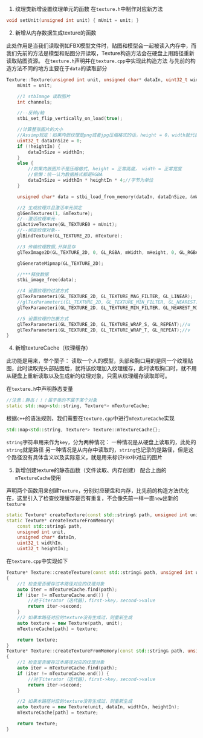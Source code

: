 1. 纹理类新增设置纹理单元的函数
在`texture.h`中制作对应新方法
```cpp
void setUnit(unsigned int unit) { mUnit = unit; }
```

2. 新增从内存数据生成texture的函数

此处作用是当我们读取例如FBX模型文件时，贴图和模型会一起被读入内存中，而我们先前的方法是模型和贴图分开读取，Texture构造方法会在硬盘上用路径重新读取贴图资源。
在`texture.h`声明并在`texture.cpp`中实现此构造方法
与先前的构造方法不同的地方主要在于`data`的读取部分
```cpp
Texture::Texture(unsigned int unit, unsigned char* dataIn, uint32_t widthIn, uint32_t heightIn) {
	mUnit = unit;

	//1 stbImage 读取图片
	int channels;

	//--反转y轴
	stbi_set_flip_vertically_on_load(true);

	//计算整张图片的大小
	//Assimp规定：如果内嵌纹理是png或者jpg压缩格式的话，height = 0，width就代表了图片大小
	uint32_t dataInSize = 0;
	if (!heightIn) {
		dataInSize = widthIn;
	}
	else {
		//如果内嵌图片不是压缩格式, height = 正常高度， width = 正常宽度
		//偷懒：统一认为数据格式都是RGBA
		dataInSize = widthIn * heightIn * 4;//字节为单位
	}

	unsigned char* data = stbi_load_from_memory(dataIn, dataInSize, &mWidth, &mHeight, &channels, STBI_rgb_alpha);

	//2 生成纹理并且激活单元绑定
	glGenTextures(1, &mTexture);
	//--激活纹理单元--
	glActiveTexture(GL_TEXTURE0 + mUnit);
	//--绑定纹理对象--
	glBindTexture(GL_TEXTURE_2D, mTexture);

	//3 传输纹理数据,开辟显存
	glTexImage2D(GL_TEXTURE_2D, 0, GL_RGBA, mWidth, mHeight, 0, GL_RGBA, GL_UNSIGNED_BYTE, data);

	glGenerateMipmap(GL_TEXTURE_2D);

	//***释放数据 
	stbi_image_free(data);

	//4 设置纹理的过滤方式
	glTexParameteri(GL_TEXTURE_2D, GL_TEXTURE_MAG_FILTER, GL_LINEAR);
	//glTexParameteri(GL_TEXTURE_2D, GL_TEXTURE_MIN_FILTER, GL_NEAREST);
	glTexParameteri(GL_TEXTURE_2D, GL_TEXTURE_MIN_FILTER, GL_NEAREST_MIPMAP_LINEAR);

	//5 设置纹理的包裹方式
	glTexParameteri(GL_TEXTURE_2D, GL_TEXTURE_WRAP_S, GL_REPEAT);//u
	glTexParameteri(GL_TEXTURE_2D, GL_TEXTURE_WRAP_T, GL_REPEAT);//v
}
```
4. 新增textureCache（纹理缓存）

此功能是用来，举个栗子：
读取一个人的模型，头部和胸口用的是同一个纹理贴图，此时读取完头部贴图后，就将该纹理加入纹理缓存，此时读取胸口时，就不用从硬盘上重新读取以及生成新的纹理对象，只需从纹理缓存读取即可。

在`texture.h`中声明静态变量
```cpp
//注意：静态！！！属于类的不属于某个对象
static std::map<std::string, Texture*> mTextureCache;
```
根据`c++`的语法规则，我们需要在`texture.cpp`中进行`mTextureCache`实现
```cpp
std::map<std::string, Texture*> Texture::mTextureCache{};
```
`string`字符串用来作为`key`，分为两种情况：
一种情况是从硬盘上读取的，此处的`string`就是路径
另一种情况是从内存中读取的，`string`也记录的是路径，但是这个路径没有具体含义以及实际意义，就是用来标识`FBX`中对应的图片

5. 新增创建texture的静态函数（文件读取、内存创建）
配合上面的`mTextureCache`使用

声明两个函数用来创建`Texture`，分别对应硬盘和内存，比先前的构造方法优化在，这里引入了检查纹理缓存是否有重复，不会像先前一样一直`new`出新的`texture`
```cpp
static Texture* createTexture(const std::string& path, unsigned int unit);
static Texture* createTextureFromMemory(
	const std::string& path,
	unsigned int unit,
	unsigned char* dataIn,
	uint32_t widthIn, 
	uint32_t heightIn);
```
在`texture.cpp`中实现如下
```cpp
Texture* Texture::createTexture(const std::string& path, unsigned int unit)
{
	//1 检查是否缓存过本路径对应的纹理对象
	auto iter = mTextureCache.find(path);
	if (iter != mTextureCache.end()) {
		//对于iterator（迭代器），first->key，second->value
		return iter->second;
	}
	//2 如果本路径对应的texture没有生成过，则重新生成
	auto texture = new Texture(path, unit);
	mTextureCache[path] = texture;

	return texture;
}
Texture* Texture::createTextureFromMemory(const std::string& path, unsigned int unit, unsigned char* dataIn, uint32_t widthIn, uint32_t heightIn)
{
	//1 检查是否缓存过本路径对应的纹理对象
	auto iter = mTextureCache.find(path);
	if (iter != mTextureCache.end()) {
		//对于iterator（迭代器），first->key，second->value
		return iter->second;
	}

	//2 如果本路径对应的texture没有生成过，则重新生成
	auto texture = new Texture(unit, dataIn, widthIn, heightIn);
	mTextureCache[path] = texture;

	return texture;
}
```
<!--stackedit_data:
eyJoaXN0b3J5IjpbLTE3NDkwNjIyNTUsODUwNzU1NTEsOTYwOD
QxOTc0LC01ODUzMjg4NjQsMTM0NTI0MDg4LDY5ODExNzk3NSwt
MzA3NDM2NzUxXX0=
-->